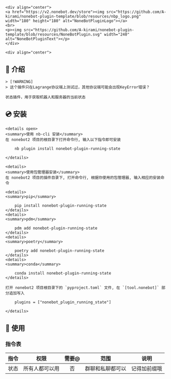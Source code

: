     <div align="center">
    <a href="https://v2.nonebot.dev/store"><img src="https://github.com/A-kirami/nonebot-plugin-template/blob/resources/nbp_logo.png" width="180" height="180" alt="NoneBotPluginLogo"></a>
    <br>
    <p><img src="https://github.com/A-kirami/nonebot-plugin-template/blob/resources/NoneBotPlugin.svg" width="240" alt="NoneBotPluginText"></p>
    </div>

    <div align="center">

## 📖 介绍

    > [!WARNING]
    > 这个插件只在Lagrange协议端上测试过，其他协议端可能会出现KeyError错误？

    状态插件，用于获取机器人和服务器的当前状态

## 💿 安装

    <details open>
    <summary>使用 nb-cli 安装</summary>
    在 nonebot2 项目的根目录下打开命令行, 输入以下指令即可安装

        nb plugin install nonebot-plugin-running-state

    </details>

    <details>
    <summary>使用包管理器安装</summary>
    在 nonebot2 项目的插件目录下, 打开命令行, 根据你使用的包管理器, 输入相应的安装命令

    <details>
    <summary>pip</summary>

        pip install nonebot-plugin-running-state
    </details>
    <details>
    <summary>pdm</summary>

        pdm add nonebot-plugin-running-state
    </details>
    <details>
    <summary>poetry</summary>

        poetry add nonebot-plugin-running-state
    </details>
    <details>
    <summary>conda</summary>

        conda install nonebot-plugin-running-state
    </details>

    打开 nonebot2 项目根目录下的 `pyproject.toml` 文件, 在 `[tool.nonebot]` 部分追加写入

        plugins = ["nonebot_plugin_running_state"]

    </details>

## 🎉 使用
### 指令表
| 指令 | 权限 | 需要@ | 范围 | 说明 |
|:-----:|:----:|:----:|:----:|:----:|
| 状态 | 所有人都可以用 | 否 | 群聊和私聊都可以 | 记得加前缀哦 |
